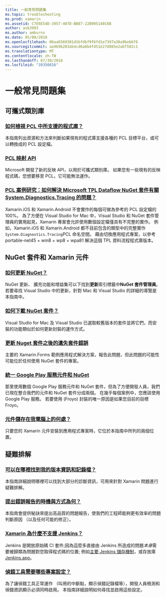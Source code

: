 ```yaml
---
title: 一般常見問題集
ms.topic: troubleshooting
ms.prod: xamarin
ms.assetid: C7E6E54D-3957-407D-BB87-22B095148C6B
author: asb3993
ms.author: amburns
ms.date: 05/08/2018
ms.openlocfilehash: 06aa6569301d1bfdbf9f6fd1e7397a38a9beb6f6
ms.sourcegitcommit: aa9b9b203ab4cd6a6b4fd51e27d865e2abf582c1
ms.translationtype: MT
ms.contentlocale: zh-TW
ms.lasthandoff: 07/30/2018
ms.locfileid: "39350816"
---
```

# <a name="general-frequently-asked-questions"></a>一般常見問題集

## <a name="portable-class-libraries"></a>可攜式類別庫

### <a name="how-can-i-view-what-libraries-are-supported-in-a-pclpcl-support-librariesmd"></a>[如何檢視 PCL 中所支援的程式庫？](pcl-support-libraries.md)
本指南列出資源和方法來判斷如果現有的程式庫支援各種的 PCL 目標平台，或可以轉換成的 PCL 設定檔。

### <a name="pcl-reflection-apipcl-reflectionmd"></a>[PCL 映射 API](pcl-reflection.md)
Microsoft 開發了新的反映 API，以用於可攜式類別庫。 如果您有一些現有的反映程式碼，您想要移至 PCL，它可能無法運作。

### <a name="pcl-case-study-how-can-i-resolve-problems-related-to-systemdiagnosticstracing-for-the-microsoft-tpl-dataflow-nuget-packagepcl-case-studymd"></a>[PCL 案例研究：如何解決 Microsoft TPL Dataflow NuGet 套件有關 System.Diagnostics.Tracing 的問題？](pcl-case-study.md)
Xamarin.iOS 和 Xamarin.Android 不會實作的每個可做為參考的 PCL 設定檔的 100%。 為了方便在 Visual Studio for Mac 中，Visual Studio 和 NuGet 套件管理員的實用起見，Xamarin 專案會允許使用數個設定檔僅具有不完整的實作。 例如，Xamarin.iOS 和 Xamarin.Android 都不目前包含的類型中的完整實作`System.Diagnostics.Tracing`PCL 命名空間。 藉由切換應用程式專案，以參考 portable-net45 + win8 + wp8 + wpa81 解決這個 TPL 資料流程程式庫版本。

## <a name="nuget-packages--xamarin-components"></a>NuGet 套件和 Xamarin 元件
### <a name="how-can-i-update-nugetnuget-updatemd"></a>[如何更新 NuGet？](nuget-update.md)
NuGet 更新、 擴充功能和增益集可以下找到**更新**索引標籤中**NuGet 套件管理員**。 若要尋找 Visual Studio 中的更新，針對 Mac 和 Visual Studio 的詳細的導覽是本指南中。

### <a name="how-do-i-downgrade-a-nuget-packagenuget-package-downgrademd"></a>[如何下載 NuGet 套件？](nuget-package-downgrade.md)
Visual Studio for Mac 及 Visual Studio 已選取較舊版本的套件並將它們，而安裝的功能類似於如何更新封裝的運作方式。

### <a name="missing-packages-error-after-updating-nuget-packagesnuget-packages-missingmd"></a>[更新 Nuget 套件之後的遺失套件錯誤](nuget-packages-missing.md)
主要的 Xamarin.Forms 範例應用程式解決方案，報告此問題，但此問題的可能性可能位於任何使用 NuGet 套件的專案。

### <a name="unifying-google-play-services-components-and-nugetgps-components-nugetmd"></a>[統一 Google Play 服務元件和 NuGet](gps-components-nuget.md)
那里使用數個 Google Play 服務元件和 NuGet 套件，但為了方便開發人員，我們已現在整合我們的元件和 NuGet 套件分成兩個。 在幾乎每個案例中，您應該使用 Google Play 服務。 若要使用 (Froyo) 封裝的唯一原因是如果您目前的目標 Froyo。

### <a name="where-are-the-components-stored-on-my-machinecomponent-storagemd"></a>[元件儲存在我電腦上的何處？](component-storage.md)
只要您的 Xamarin 元件安裝到應用程式專案時，它位於本指南中所列的兩個位置。


## <a name="troubleshooting"></a>疑難排解
### <a name="where-can-i-find-my-version-information-and-logsversion-logsmd"></a>[可以在哪裡找到我的版本資訊和記錄檔？](version-logs.md)
本指南詳細說明哪裡可以找到大部分的診斷資訊，可用來針對 Xamarin 問題進行疑難排解。

### <a name="when-and-how-should-i-file-a-bug-reporthowto-file-bugmd"></a>[提出錯誤報告的時機與方式為何？](howto-file-bug.md)
本指南會提供秘訣來提出高品質的問題報告，使我們的工程師能夠更有效率的問題判斷原因 （以及任何可能的修正）。

### <a name="why-isnt-jenkins-supported-by-xamarinxamarin-jenkinsmd"></a>[Xamarin 為什麼不支援 Jenkins？](xamarin-jenkins.md)
Jenkins 是開放原始碼 CI 套件;因為這麼多直接由 Jenkins 所造成的問題*本身*需要被歸類為問題對您取得程式碼的位置; 例如[主要 Jenkins 儲存機制](https://github.com/jenkinsci/jenkins)，或存放庫[Jenkins.app](https://github.com/stisti/jenkins-app)。

### <a name="what-project-settings-are-required-for-the-debuggerdebugger-settingsmd"></a>[偵錯工具需要哪些專案設定？](debugger-settings.md)
為了讓偵錯工具正常運作 （叫用的中斷點，顯示偵錯記錄檔等），開發人員檢測和偵錯資訊顯示必須同時啟用。 本指南詳細說明如何尋找並啟用這些設定。

